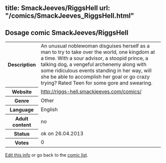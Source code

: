 title: SmackJeeves/RiggsHell
url: "/comics/SmackJeeves_RiggsHell.html"
---
Dosage comic SmackJeeves/RiggsHell
-----------------------------------------

<p id="msg"></p>
<script type="text/javascript">
if (window.location.search === '?edit_info_mail=sent_ok') {
  var elem = document.getElementById("msg");
  elem.innerHTML = 'Edited information sucessfully sent.';
  elem.className = 'ok';
}
</script>
<table class="comicinfo">
<tr>
<th>Description</th><td>An unusual noblewoman disguises herself as a man to try to take over the world, one kingdom at a time. With a sour advisor, a stoopid prince, a talking dog, a vengeful archenemy along with some ridiculous events standing in her way, will she be able to accomplish her goal or go crazy trying? Rated Teen for some gore and swearing.</td>
</tr>
<tr>
<th>Website</th><td><a href="http://riggs-hell.smackjeeves.com/comics/">http://riggs-hell.smackjeeves.com/comics/</a></td>
</tr>
<tr>
<th>Genre</th><td>Other</td>
</tr>
<tr>
<th>Language</th><td>English</td>
</tr>
<tr>
<th>Adult content</th><td>no</td>
</tr>
<tr>
<th>Status</th><td>ok on 26.04.2013</td>
</tr>
<tr>
<th>Votes</th><td>0</td>
</tr>
</table>

[Edit this info](SmackJeeves_RiggsHell_edit.html) or go back to the [comic list](../comic-index.html).
